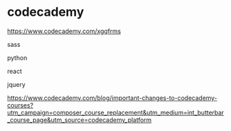 # codecademy  




https://www.codecademy.com/xgqfrms

sass


python


react


jquery

https://www.codecademy.com/blog/important-changes-to-codecademy-courses?utm_campaign=composer_course_replacement&utm_medium=int_butterbar_course_page&utm_source=codecademy_platform









